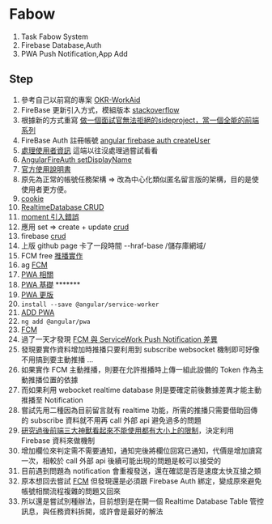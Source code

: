 # Fabow

1. Task Fabow System
2. Firebase Database,Auth
3. PWA Push Notification,App Add

## Step

1. 參考自己以前寫的專案 [OKR-WorkAid](https://github.com/Big-Code-Milk/Side-Project-OKR-WorkAid/tree/main/studio-backstage)
2. FireBase 更新引入方式，模組版本 [stackoverflow](https://stackoverflow.com/questions/47920838/typescript-error-cannot-find-module-firebase-app)
3. 根據新的方式重寫 [做一個面試官無法拒絕的sideproject，當一個全能的前端系列](https://ithelp.ithome.com.tw/articles/10272945)
4. FireBase Auth 註冊帳號 [angular firebase auth createUser](https://www.positronx.io/create-user-with-email-password-in-firebase-and-angular/)
5. [處理使用者資訊](https://givemepass.blogspot.com/2017/05/firebase-authentication-user.html) 這端以往沒處理過嘗試看看
6. [AngularFireAuth setDisplayName](https://stackoverflow.com/questions/60405997/angular-8-firebase-how-do-i-set-the-displayname-when-creating-user-with-email)
7. [官方使用說明書](https://firebase.google.com/docs/reference/android/com/google/firebase/auth/FirebaseUser)
8. 原先為正常的帳號任務架構 => 改為中心化類似匿名留言版的架構，目的是使使用者更方便。
9. [cookie](https://shubo.io/cookies/#%E5%A6%82%E4%BD%95%E7%94%A8-javascrip-%E5%AF%AB%E5%85%A5-cookie)
10. [RealtimeDatabase CRUD](https://www.digitalocean.com/community/tutorials/angular-firebase-crud-operations)
11. [moment 引入錯誤](https://stackoverflow.com/questions/35272832/systemjs-moment-is-not-a-function)
12. 應用 set => create + update [crud](https://www.bezkoder.com/angular-12-firestore-crud-angularfirestore/)
13. firebase [crud](https://www.oxxostudio.tw/articles/201905/firebase-firestore.html)
14. 上版 github page 卡了一段時間 --hraf-base /儲存庫網域/
15. FCM free [推播實作](https://medium.com/%E5%BD%BC%E5%BE%97%E6%BD%98%E7%9A%84-swift-ios-app-%E9%96%8B%E7%99%BC%E5%95%8F%E9%A1%8C%E8%A7%A3%E7%AD%94%E9%9B%86/%E5%88%A9%E7%94%A8-firebase-cloud-messaging-fcm-%E7%99%BC%E9%80%81%E6%8E%A8%E6%92%AD-b4a9bd4f89d6)
16. ag [FCM](https://ithelp.ithome.com.tw/articles/10196749)
18. [PWA 相關](https://jonny-huang.github.io/angular/training/19_pwa/)
19. [PWA 基礎](https://ithelp.ithome.com.tw/articles/10197329) *******
20. [PWA 更版](https://blog.kevinyang.net/2018/09/07/angular-sw-update/)
21. `install --save @angular/service-worker`
22. [ADD PWA](https://www.twblogs.net/a/5d745167bd9eee541c3423d9)
23. `ng add @angular/pwa`
24. [FCM](https://nick-chen.medium.com/%E4%BD%BF%E7%94%A8-firebase-%E5%BF%AB%E9%80%9F%E5%BB%BA%E7%AB%8B%E7%B6%B2%E9%A0%81%E6%8E%A8%E6%92%AD%E6%9C%8D%E5%8B%99-web-push-notifications-service-3e7b0d0c5ac6)
25. 過了一天才發現 [FCM 與 ServiceWork Push Notification 差異](https://www.letswrite.tw/pwa-web-push/)
26. 發現要實作資料增加時推播只要利用到 subscribe websocket 機制即可好像不用搞到要主動推播 ...
27. 如果實作 FCM 主動推播，則要在允許推播時上傳一組此設備的 Token 作為主動推播位置的依據
28. 而如果利用 webocket realtime database 則是要確定前後數據差異才能主動推播至 Notification
29. 嘗試先用二種因為目前留言就有 realtime 功能，所需的推播只需要借助回傳的 subscribe 資料就不用再 call 外部 api 避免過多的問題
30. [研究過後前端三大神獸看起來不能使用都有大小上的限制](https://medium.com/@bebebobohaha/cookie-localstorage-sessionstorage-%E5%B7%AE%E7%95%B0-9e1d5df3dd7f)，決定利用 Firebase 資料來做機制
31. 增加欄位來判定需不需要通知，通知完後將欄位回寫已通知，代價是增加讀寫一次，相較於 call 外部 api 後續可能出現的問題是較可以接受的
32. 目前遇到問題為 notification 會重複發送，還在確認是否是速度太快互搶之類
33. 原本想回去嘗試 [FCM](https://medium.com/mighty-ghost-hack/angular-8-firebase-cloud-messaging-push-notifications-cc80d9b36f82) 但發現還是必須跟 Firebase Auth 綁定，變成原來避免帳號相關流程複雜的問題又回來
34. 所以還是嘗試別種辦法，目前想到是在開一個 Realtime Database Table 管控訊息，與任務資料拆開，或許會是最好的解法
